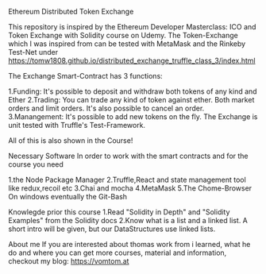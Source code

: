 Ethereum Distributed Token Exchange

This repository is inspired by the Ethereum Developer Masterclass: ICO and Token Exchange with Solidity course on Udemy. The Token-Exchange which I was inspired from can be tested with MetaMask and the Rinkeby Test-Net under https://tomw1808.github.io/distributed_exchange_truffle_class_3/index.html



The Exchange Smart-Contract has 3 functions:

1.Funding: It's possible to deposit and withdraw both tokens of any kind and Ether
2.Trading: You can trade any kind of token against ether. Both market orders and limit orders. It's also possible to cancel an order.
3.Manangement: It's possible to add new tokens on the fly.
The Exchange is unit tested with Truffle's Test-Framework.

All of this is also shown in the Course!


Necessary Software
In order to work with the smart contracts and for the course you need

1.the Node Package Manager
2.Truffle,React and state management tool like redux,recoil etc
3.Chai and mocha
4.MetaMask
5.The Chome-Browser
On windows eventually the Git-Bash



Knowlegde prior this course
1.Read "Solidity in Depth" and "Solidity Examples" from the Solidity docs
2.Know what is a list and a linked list. A short intro will be given, but our DataStructures use linked lists.

About me
If you are interested about thomas work from i learned, what he do and where you can get more courses, material and information, checkout my blog: https://vomtom.at
